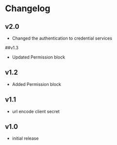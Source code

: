 # Changelog

## v2.0

- Changed the authentication to credential services

##v1.3

- Updated Permission block

## v1.2

- Added Permission block

## v1.1

- url encode client secret

## v1.0

- initial release